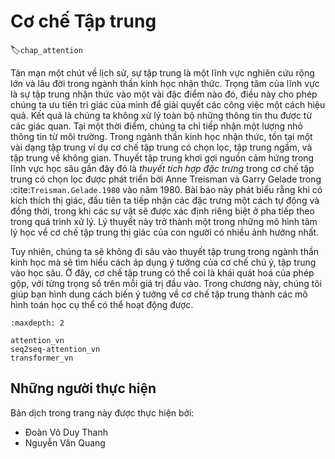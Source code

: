 <!--
# Attention Mechanisms
-->

# Cơ chế Tập trung
:label:`chap_attention`

<!--
As a bit of a historical digression, attention research is an enormous field with a long history in cognitive neuroscience.
Focalization, concentration of consciousness are of the essence of attention, which enable the human to prioritize the perception in order to deal effectively with others.
As a result, we do not process all the information that is available in the sensory input.
At any time, we are aware of only a small fraction of the information in the environment.
In cognitive neuroscience, there are several types of attention such as selective attention, covert attention, and spatial attention.
The theory ignites the spark in recent deep learning is the *feature integration theory* of the selective attention, 
which was developed by Anne Treisman and Garry Gelade through the paper :cite:`Treisman.Gelade.1980` in 1980.
This paper declares that when perceiving a stimulus, features are registered early, automatically, and in parallel, while objects are identified separately and at a later stage in processing.
The theory has been one of the most influential psychological models of human visual attention.
-->

Tản mạn một chút về lịch sử, sự tập trung là một lĩnh vực nghiên cứu rộng lớn và lâu đời trong ngành thần kinh học nhận thức.
Trọng tâm của lĩnh vực là sự tập trung nhận thức vào một vài đặc điểm nào đó, điều này cho phép chúng ta ưu tiên tri giác của mình để giải quyết các công việc một cách hiệu quả.
Kết quả là chúng ta không xử lý toàn bộ những thông tin thu được từ các giác quan.
Tại một thời điểm, chúng ta chỉ tiếp nhận một lượng nhỏ thông tin từ môi trường.
Trong ngành thần kinh học nhận thức, tồn tại một vài dạng tập trung ví dụ cơ chế tập trung có chọn lọc, tập trung ngầm, và tập trung về không gian.
Thuyết tập trung khơi gợi nguồn cảm hứng trong lĩnh vực học sâu gần đây đó là *thuyết tích hợp đặc trưng* trong cơ chế tập trung có chọn lọc được phát triển bởi Anne Treisman và Garry Gelade trong :cite:`Treisman.Gelade.1980` vào năm 1980.
Bài báo này phát biểu rằng khi có kích thích thị giác, đầu tiên ta tiếp nhận các đặc trưng một cách tự động và đồng thời, trong khi các sự vật sẽ được xác định riêng biệt ở pha tiếp theo trong quá trình xử lý. <!--feature dịch là đặc trưng nghe k xuôi bằng tín hiệu trong neuroscience: ý kiến cá nhân-->
Lý thuyết này trở thành một trong những mô hình tâm lý học về cơ chế tập trung thị giác của con người có nhiều ảnh hưởng nhất.


<!--
However, we will not indulge in too much theory of attention in neuroscience, but rather focus on applying the attention idea in deep learning,
where attention can be seen as a generalized pooling method with bias alignment over inputs.
In this chapter, we will provide you with some intuition about how to transform the attention idea to the concrete mathematics models, and make them work.
-->

Tuy nhiên, chúng ta sẽ không đi sâu vào thuyết tập trung trong ngành thần kinh học mà sẽ tìm hiểu cách áp dụng ý tưởng của cơ chế chú ý, tập trung vào học sâu.
Ở đây, cơ chế tập trung có thể coi là khái quát hoá của phép gộp, với từng trọng số trên mỗi giá trị đầu vào.
Trong chương này, chúng tôi giúp bạn hình dung cách biến ý tưởng về cơ chế tập trung thành các mô hình toán học cụ thể có thể hoạt động được.

```toc
:maxdepth: 2

attention_vn
seq2seq-attention_vn
transformer_vn
```


## Những người thực hiện
Bản dịch trong trang này được thực hiện bởi:

* Đoàn Võ Duy Thanh
* Nguyễn Văn Quang
